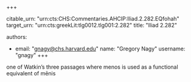 +++


citable_urn: "urn:cts:CHS:Commentaries.AHCIP:Iliad.2.282.EQfohah"
target_urn: "urn:cts:greekLit:tlg0012.tlg001:2.282"
title: "Iliad 2.282"

authors:
- email: "gnagy@chs.harvard.edu"
  name: "Gregory Nagy"
  username: "gnagy"
+++

<p>one of Watkin’s three passages where menos is used as a functional equivalent of mēnis</p>